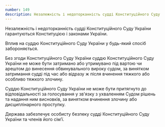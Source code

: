 ```yaml
---
number: 149
description: Незалежність і недоторканність судді Конституційного Суду України гарантуються Конституцією і законами України. Вплив на суддю Конституційного Суду України у будь-який спосіб забороняється...
---
```


Незалежність і недоторканність судді Конституційного Суду України гарантуються Конституцією і законами України.

Вплив на суддю Конституційного Суду України у будь-який спосіб забороняється.

Без згоди Конституційного Суду України суддю Конституційного Суду України не може бути затримано або утримувано під
вартою чи арештом до винесення обвинувального вироку судом, за винятком затримання судді під час або відразу ж після
вчинення тяжкого або особливо тяжкого злочину.

Суддю Конституційного Суду України не може бути притягнуто до відповідальності за голосування у зв'язку з ухваленням
Судом рішень та надання ним висновків, за винятком вчинення злочину або дисциплінарного проступку.

Держава забезпечує особисту безпеку судді Конституційного Суду України та членів його сім’ї.
